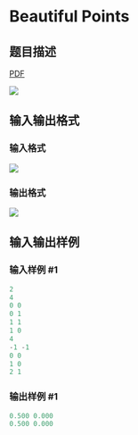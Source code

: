 # Beautiful Points

## 题目描述

[problemUrl]: https://uva.onlinejudge.org/index.php?option=com_onlinejudge&Itemid=8&category=19&page=show_problem&problem=1691

[PDF](https://uva.onlinejudge.org/external/107/p10750.pdf)

![](https://cdn.luogu.com.cn/upload/vjudge_pic/UVA10750/619c919675f9e2c6ae854ab44399a0a740c1b29b.png)

## 输入输出格式

### 输入格式

![](https://cdn.luogu.com.cn/upload/vjudge_pic/UVA10750/c7e1232c938691dcc469fb4fbe9d489cb5284740.png)

### 输出格式

![](https://cdn.luogu.com.cn/upload/vjudge_pic/UVA10750/bbd3712dd408e6d00e1c5a1e64ce1530021846e7.png)

## 输入输出样例

### 输入样例 #1

```cpp
2
4
0 0
0 1
1 1
1 0
4
-1 -1
0 0
1 0
2 1
```


### 输出样例 #1

```cpp
0.500 0.000
0.500 0.000
```


